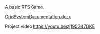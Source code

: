 A basic RTS Game.

[GridSystemDocumentation.docx](https://github.com/YyepPo/GridSystem/files/12751997/GridSystemDocumentation.docx)

Project video https://youtu.be/zj195G47DKE
